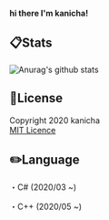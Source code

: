 **hi there I'm kanicha!**

## :clipboard:Stats
![Anurag's github stats](https://github-readme-stats.vercel.app/api?username=kanicha&count_private=true&theme=algolia)

## :ledger:License
Copyright 2020 kanicha  
[MIT Licence](https://opensource.org/licenses/MIT "MIT LICENCE")

## :pencil2:Language
・C#
(2020/03 ~)  

・C++
(2020/05 ~)
